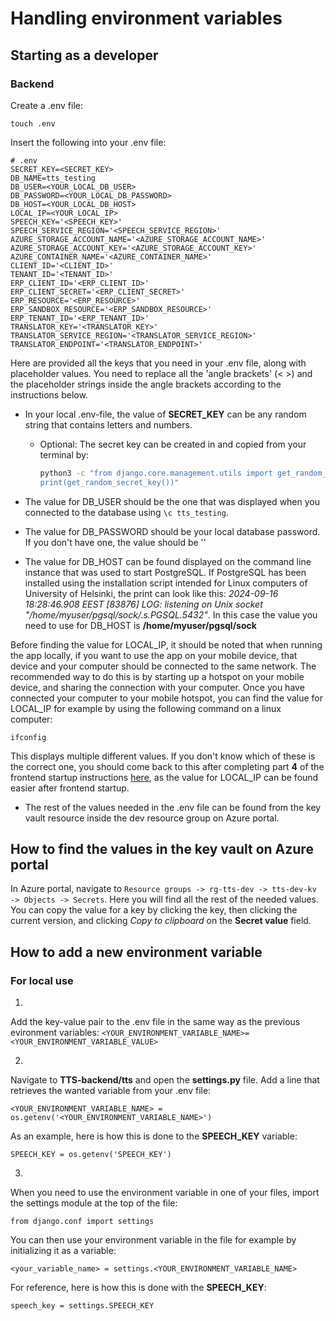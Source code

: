 # Handling environment variables

## Starting as a developer

### Backend

Create a .env file:

```
touch .env
```

Insert the following into your .env file:

```
# .env
SECRET_KEY=<SECRET_KEY>
DB_NAME=tts_testing
DB_USER=<YOUR_LOCAL_DB_USER>
DB_PASSWORD=<YOUR_LOCAL_DB_PASSWORD>
DB_HOST=<YOUR_LOCAL_DB_HOST>
LOCAL_IP=<YOUR_LOCAL_IP>
SPEECH_KEY='<SPEECH_KEY>'
SPEECH_SERVICE_REGION='<SPEECH_SERVICE_REGION>'
AZURE_STORAGE_ACCOUNT_NAME='<AZURE_STORAGE_ACCOUNT_NAME>'
AZURE_STORAGE_ACCOUNT_KEY='<AZURE_STORAGE_ACCOUNT_KEY>'
AZURE_CONTAINER_NAME='<AZURE_CONTAINER_NAME>'
CLIENT_ID='<CLIENT_ID>'
TENANT_ID='<TENANT_ID>'
ERP_CLIENT_ID='<ERP_CLIENT_ID>'
ERP_CLIENT_SECRET='<ERP_CLIENT_SECRET>'
ERP_RESOURCE='<ERP_RESOURCE>'
ERP_SANDBOX_RESOURCE='<ERP_SANDBOX_RESOURCE>'
ERP_TENANT_ID='<ERP_TENANT_ID>'
TRANSLATOR_KEY='<TRANSLATOR_KEY>'
TRANSLATOR_SERVICE_REGION='<TRANSLATOR_SERVICE_REGION>'
TRANSLATOR_ENDPOINT='<TRANSLATOR_ENDPOINT>'
```

Here are provided all the keys that you need in your .env file, along with 
placeholder values. You need to replace all the 'angle brackets' (< >) 
and the placeholder strings inside the angle brackets according to the instructions 
below.

- In your local .env-file, the value of **SECRET_KEY** can be any random string 
that contains letters and numbers.
    - Optional: The secret key can be created in and copied from your terminal by:
        ```bash
        python3 -c "from django.core.management.utils import get_random_secret_key;
        print(get_random_secret_key())"
        ```

- The value for DB_USER should be the one that was displayed when you connected 
to the database using `\c tts_testing`.

- The value for DB_PASSWORD should be your local database password.
If you don't have one, the value should be ''

- The value for DB_HOST can be found displayed on the command line instance 
that was used to start PostgreSQL. If PostgreSQL has been installed using 
the installation script intended for Linux computers of University of Helsinki, 
the print can look like this: 
*2024-09-16 18:28:46.908 EEST [83876] LOG:  listening on Unix socket "/home/myuser/pgsql/sock/.s.PGSQL.5432"*.
In this case the value you need to use for DB_HOST is 
**/home/myuser/pgsql/sock**


Before finding the value for LOCAL_IP, it should be noted that when running 
the app locally, if you want to use the app on your mobile device, that device 
and your computer should be connected to the same network. The recommended 
way to do this is by starting up a hotspot on your mobile device, and sharing 
the connection with your computer. Once you have connected your computer 
to your mobile hotspot, you can find the value for LOCAL_IP for example by 
using the following command on a linux computer:

```
ifconfig
```

This displays multiple different values. If you don't know which of these is 
the correct one, you should come back to this after completing part **4** of 
the frontend startup instructions 
[here](https://github.com/Ohtu-Tyoturvallisuus/TTS-documentation/blob/main/docs/running-app-locally.md), 
as the value for LOCAL_IP can be found easier after frontend startup.

- The rest of the values needed in the .env file can be found from the key 
vault resource inside the dev resource group on Azure portal.


## How to find the values in the key vault on Azure portal

In Azure portal, navigate to 
`Resource groups -> rg-tts-dev -> tts-dev-kv -> Objects -> Secrets`. 
Here you will find all the rest of the needed values. 
You can copy the value for a key by clicking the key, then clicking the current 
version, and clicking *Copy to clipboard* on the **Secret value** field.


## How to add a new environment variable

### For local use

1. 
Add the key-value pair to the .env file in the same way as the previous 
evironment variables: 
`<YOUR_ENVIRONMENT_VARIABLE_NAME>=<YOUR_ENVIRONMENT_VARIABLE_VALUE>`

2. 
Navigate to **TTS-backend/tts** and open the **settings.py** file. 
Add a line that retrieves the wanted variable from your .env file:

```
<YOUR_ENVIRONMENT_VARIABLE_NAME> = os.getenv('<YOUR_ENVIRONMENT_VARIABLE_NAME>')
```

As an example, here is how this is done to the **SPEECH_KEY** variable:

```
SPEECH_KEY = os.getenv('SPEECH_KEY')
```

3. 
When you need to use the environment variable in one of your files, import 
the settings module at the top of the file:

```
from django.conf import settings
```

You can then use your environment variable in the file for example by 
initializing it as a variable: 

```
<your_variable_name> = settings.<YOUR_ENVIRONMENT_VARIABLE_NAME>
```

For reference, here is how this is done with the **SPEECH_KEY**:

```
speech_key = settings.SPEECH_KEY
```

